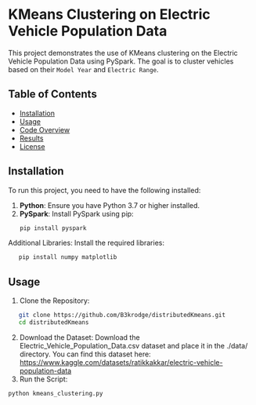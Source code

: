 # KMeans Clustering on Electric Vehicle Population Data

This project demonstrates the use of KMeans clustering on the Electric Vehicle Population Data using PySpark. The goal is to cluster vehicles based on their `Model Year` and `Electric Range`.

## Table of Contents
- [Installation](#installation)
- [Usage](#usage)
- [Code Overview](#code-overview)
- [Results](#results)
- [License](#license)

## Installation

To run this project, you need to have the following installed:

1. **Python**: Ensure you have Python 3.7 or higher installed.
2. **PySpark**: Install PySpark using pip:
   ```bash
   pip install pyspark
   ```
Additional Libraries: Install the required libraries:
```bash
   pip install numpy matplotlib
```
## Usage
 1. Clone the Repository:
```bash
   git clone https://github.com/B3krodge/distributedKmeans.git
   cd distributedKmeans
```
 2. Download the Dataset:
Download the Electric_Vehicle_Population_Data.csv dataset and place it in the ./data/ directory. You can find this dataset here: https://www.kaggle.com/datasets/ratikkakkar/electric-vehicle-population-data
 3. Run the Script:
```bash
python kmeans_clustering.py
```
